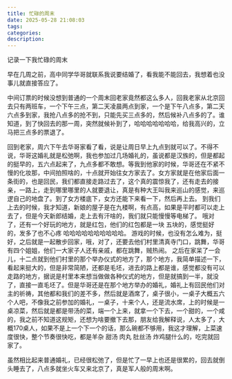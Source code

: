 ```yaml
---
title: 忙碌的周末
date: 2025-05-28 21:08:03
tags:
categories:
description:
---
```

记录一下我忙碌的周末
<!-- more -->

早在几周之前，高中同学华哥就联系我说要结婚了，看我能不能回去，我想着也没事儿就直接答应了。

中间订票的时候没想到普通的一个周末回老家竟然都这么多人，回我老家从北京回去只有两班车，一个下午三点，第二天凌晨两点到家，一个是下午八点多，第二天六点多到家，我抢八点多的抢不到，只能先买三点多的，然后候补八点多的了。谁知道，到了快回去的那一周，突然就候补到了，哈哈哈哈哈哈哈，给我高兴的，立马把三点多的票退了。

回到老家，周六下午去华哥家看了看，说是让周日早上九点到就可以了。不得不说，华哥这婚礼就是松弛啊，我也参加过几场婚礼的，虽说都是汉族的，但是都起的挺早的，五六点起来了，九点多都不敢想。等我到他家的时候，华哥还在不紧不慢的化妆那，中间拍照啥的，十点就开始往女方家去了。女方家就是在他家后面一条街的，也是回民，我们都直接走路过去了，这个真的震惊我了，还有走去的接亲，一路上，走到哪里哪里的人就要退让，真是有种大王叫我来巡山的感觉，来巡逻自己的地盘了。到了女方楼底下，女方还能下来看一下，然后再上去。
到我们上去的时候，我才知道，新娘的屋子是在九楼啊，有点高，如果是平时都可以走上去了，但是今天新郎结婚，走上去有汗啥的，我们就只能慢慢等电梯了。
哦对了，还有一个好玩的地方，就是红包，他们的红包都是一块 五块的，感觉挺好的，发多了也不心疼  哈哈哈哈哈哈哈哈哈哈。
游戏的时候，也没有怎么难为，挺好，之后就是一起散步回家，哦，对了，还要去他们村里清真寺门口，跳舞，华哥有四个姐姐，他们一大家子人还有亲戚，都在跳舞，贼热闹。
之后在家呆了一会儿，十二点就到他们村里的那个举办仪式的地方了，那个地方，我简单描述一下，看起来挺大的，但是非常简陋，还都是毛坯，进去的路上都是谁，感觉都没有可以走路的地方，据说是村里本来想当做做各种仪式的地方，但是就搞到一半，就没了，直接一直毛坯了。但是华哥还是在那个地方举办的婚礼，婚礼上有回民他们对主的祈祷，其他都和我们的差不多，然后就是酒席了，桌子很小，一桌子大概五六个人吧，不像我之前参加的婚礼，一桌子，十来个人，还是流水席，上的时候是一桌凉菜，然后就是都是带汤的菜，端一个上来，就拿一个下去，一个甜的，一个咸的，我之前不知道这规矩，还想为啥要撤下去那，朋友给我解释说，人太多了，大概170桌人，如果不是上一个下一个的话，那么碗都不够用，我这才理解，上菜速度很快，整个节奏很快吃，都是羊杂  甜汤 肉丸 肚丝汤 炸鸡腿什么的，吃完就回家了。

虽然相比起来普通婚礼，已经很松弛了，但是忙了一早上也还是很累的，回去就倒头睡去了，八点多就坐火车又来北京了，真是军人般的周末啊。